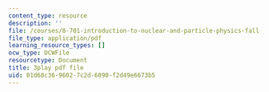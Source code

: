 ```yaml
---
content_type: resource
description: ''
file: /courses/8-701-introduction-to-nuclear-and-particle-physics-fall-2020/01d68c3696027c2d6090f2d49e6673b5_jC96H8qT3DQ.pdf
file_type: application/pdf
learning_resource_types: []
ocw_type: OCWFile
resourcetype: Document
title: 3play pdf file
uid: 01d68c36-9602-7c2d-6090-f2d49e6673b5
---
```

